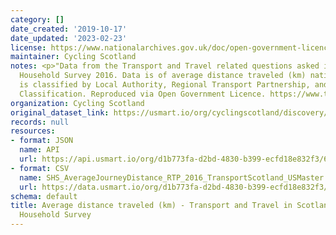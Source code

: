 ```yaml
---
category: []
date_created: '2019-10-17'
date_updated: '2023-02-23'
license: https://www.nationalarchives.gov.uk/doc/open-government-licence/version/3/
maintainer: Cycling Scotland
notes: <p>"Data from the Transport and Travel related questions asked in the Scottish
  Household Survey 2016. Data is of average distance traveled (km) nationally. Data
  is classified by Local Authority, Regional Transport Partnership, and Urban/Rural
  Classification. Reproduced via Open Government Licence. https://www.transport.gov.scot/publication/26-september-2017-transport-and-travel-in-scotland-2016/"</p>
organization: Cycling Scotland
original_dataset_link: https://usmart.io/org/cyclingscotland/discovery/discovery-view-detail/ba9b5d11-01c5-4a50-9232-9c54634ebb62
records: null
resources:
- format: JSON
  name: API
  url: https://api.usmart.io/org/d1b773fa-d2bd-4830-b399-ecfd18e832f3/6b18c08b-3562-4f6a-8154-6fab63fbafe6/2/urql
- format: CSV
  name: SHS_AverageJourneyDistance_RTP_2016_TransportScotland_USMaster.csv
  url: https://data.usmart.io/org/d1b773fa-d2bd-4830-b399-ecfd18e832f3/resource?resourceGUID=9f6d8939-bd70-44d2-b569-6bfc32f35353
schema: default
title: Average distance traveled (km) - Transport and Travel in Scotland 2016 - Scottish
  Household Survey
---
```

